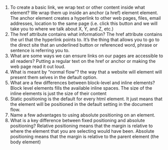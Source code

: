 1.	To create a basic link, we wrap text or other content inside what element? We wrap them up inside an anchor (a href) element element. The anchor element creates a hyperlink to other web pages, files, email addresses, location to the same page (i.e. click this button and we will take you to where we talk about X, Y, and Z, etc.)
2.	The href attribute contains what information? The href attribute contains the url that the hyperlink points to. It’s the thing that allows you to go to the direct site that an underlined button or referenced word, phrase or sentence is referring you to.
3.	What are some ways we can ensure links on our pages are accessible to all readers? Putting a regular text on the href or anchor or making the web page read it out loud.
4.	What is meant by “normal flow”? the way that a website will element will present them selves in the default option.
5.	What are a few differences between block-level and inline elements? Block level elements fills the available inline spaces. The size of the inline elements is just the size of their content
6.	Static positioning is the default for every html element. It just means that the element will be positioned in the default setting in the document flow.
7.	Name a few advantages to using absolute positioning on an element.
8.	What is a key difference between fixed positioning and absolute positioning? Relative positioning means that the margin is relative to where the element that you are selecting would have been. Absolute positioning means that the margin is relative to the parent element (the body element)
